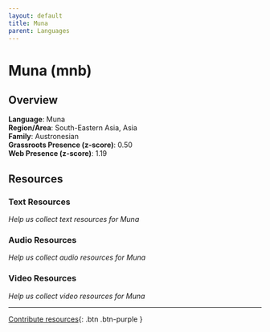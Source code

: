 ```yaml
---
layout: default
title: Muna
parent: Languages
---
```


# Muna (mnb)

## Overview

**Language**: Muna  
**Region/Area**: South-Eastern Asia, Asia  
**Family**: Austronesian  
**Grassroots Presence (z-score)**: 0.50  
**Web Presence (z-score)**: 1.19  

## Resources

### Text Resources
*Help us collect text resources for Muna*

### Audio Resources
*Help us collect audio resources for Muna*

### Video Resources
*Help us collect video resources for Muna*

---

[Contribute resources](https://forms.office.com/e/1SfLJx3u1r){: .btn .btn-purple }
